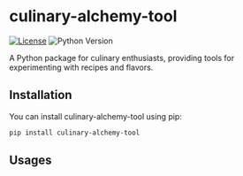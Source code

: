 # culinary-alchemy-tool
[![License](https://img.shields.io/badge/license-MIT-blue.svg)](https://opensource.org/licenses/MIT)
![Python Version](https://img.shields.io/badge/Python-3.12%2B-blue)


A Python package for culinary enthusiasts, providing tools for experimenting with recipes and flavors.

## Installation

You can install culinary-alchemy-tool using pip:

```bash
pip install culinary-alchemy-tool
```

## Usages

